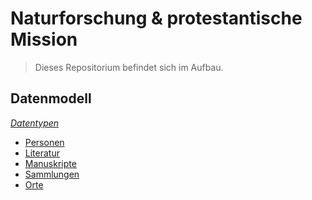 # Naturforschung & protestantische Mission

> Dieses Repositorium befindet sich im Aufbau.

## Datenmodell

_[Datentypen](datenschemata/datentypen.md)_
- [Personen](datenschemata/datenmodell_personen.md)
- [Literatur](datenschemata/datenmodell_literatur.md)
- [Manuskripte](datenschemata/datenmodell_manuskripte.md)
- [Sammlungen](datenschemata/datenmodell_sammlungen.md)
- [Orte](datenschemata/datenmodell_orte.md)
